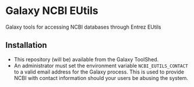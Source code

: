 # Galaxy NCBI EUtils

Galaxy tools for accessing NCBI databases through Entrez EUtils

## Installation

- This repository (will be) available from the Galaxy ToolShed.
- An administrator must set the environment variable `NCBI_EUTILS_CONTACT` to a
  valid email address for the Galaxy process. This is used to provide NCBI with
  contact information should your users be abusing the system.
